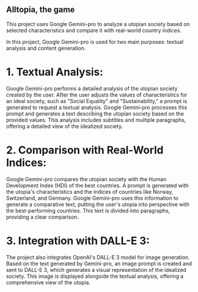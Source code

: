 ## Alltopia, the game

This project uses Google Gemini-pro to analyze a utopian society based on selected characteristics and compare it with real-world country indices.

In this project, Google Gemini-pro is used for two main purposes: textual analysis and content generation.

# 1. Textual Analysis:
Google Gemini-pro performs a detailed analysis of the utopian society created by the user. After the user adjusts the values of characteristics for an ideal society, such as "Social Equality" and "Sustainability," a prompt is generated to request a textual analysis. Google Gemini-pro processes this prompt and generates a text describing the utopian society based on the provided values. This analysis includes subtitles and multiple paragraphs, offering a detailed view of the idealized society.

# 2. Comparison with Real-World Indices:
Google Gemini-pro compares the utopian society with the Human Development Index (HDI) of the best countries. A prompt is generated with the utopia's characteristics and the indices of countries like Norway, Switzerland, and Germany. Google Gemini-pro uses this information to generate a comparative text, putting the user's utopia into perspective with the best-performing countries. This text is divided into paragraphs, providing a clear comparison.

# 3. Integration with DALL-E 3:
The project also integrates OpenAI's DALL-E 3 model for image generation. Based on the text generated by Gemini-pro, an image prompt is created and sent to DALL-E 3, which generates a visual representation of the idealized society. This image is displayed alongside the textual analysis, offering a comprehensive view of the utopia.
